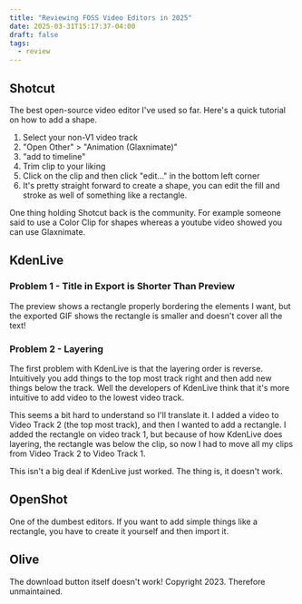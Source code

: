 ```yaml
---
title: "Reviewing FOSS Video Editors in 2025"
date: 2025-03-31T15:17:37-04:00
draft: false
tags:
  - review
---
```


## Shotcut

The best open-source video editor I've used so far. Here's a quick tutorial on how to add a shape.

1. Select your non-V1 video track
2. "Open Other" > "Animation (Glaxnimate)"
3. "add to timeline"
4. Trim clip to your liking
5. Click on the clip and then click "edit..." in the bottom left corner
6. It's pretty straight forward to create a shape, you can edit the fill and stroke as well of something like a rectangle.

One thing holding Shotcut back is the community. For example someone said to use a Color Clip for shapes whereas a youtube video showed you can use Glaxnimate.

## KdenLive

### Problem 1 - Title in Export is Shorter Than Preview

The preview shows a rectangle properly bordering the elements I want, but the exported GIF shows the rectangle is smaller and doesn't cover all the text!

### Problem 2 - Layering

The first problem with KdenLive is that the layering order is reverse. Intuitively you add things to the top most track right and then add new things below the track. Well the developers of KdenLive think that it's more intuitive to add video to the lowest video track.

This seems a bit hard to understand so I'll translate it. I added a video to Video Track 2 (the top most track), and then I wanted to add a rectangle. I added the rectangle on video track 1, but because of how KdenLive does layering, the rectangle was below the clip, so now I had to move all my clips from Video Track 2 to Video Track 1.

This isn't a big deal if KdenLive just worked. The thing is, it doesn't work.

## OpenShot

One of the dumbest editors. If you want to add simple things like a rectangle, you have to create it yourself and then import it.

## Olive

The download button itself doesn't work! Copyright 2023. Therefore unmaintained.
